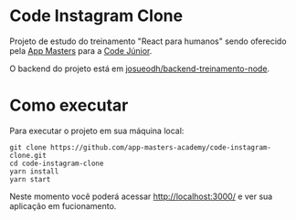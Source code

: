 # Code Instagram Clone

Projeto de estudo do treinamento "React para humanos" sendo oferecido pela [App Masters](https://appmasters.io/) para a [Code Júnior](https://codejr.com.br/).

O backend do projeto está em [josueodh/backend-treinamento-node](https://github.com/josueodh/backend-treinamento-node).

# Como executar

Para executar o projeto em sua máquina local:

```shell script
git clone https://github.com/app-masters-academy/code-instagram-clone.git
cd code-instagram-clone
yarn install
yarn start
```

Neste momento você poderá acessar [http://localhost:3000/](http://localhost:3000/) e ver sua aplicação em fucionamento.